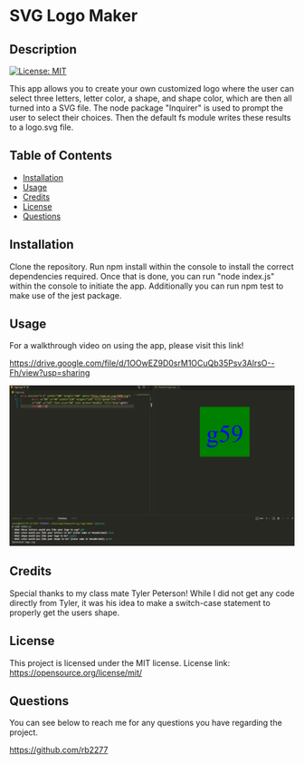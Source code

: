  # SVG Logo Maker

## Description

[![License: MIT](https://img.shields.io/badge/License-MIT-yellow.svg)](https://opensource.org/licenses/MIT)

This app allows you to create your own customized logo where the user can select three letters, letter color, a shape, and shape color, which are then all turned into a SVG file. The node package "Inquirer" is used to prompt the user to select their choices. Then the default fs module writes these results to a logo.svg file. 

## Table of Contents

- [Installation](#installation)
- [Usage](#usage)
- [Credits](#credits)
- [License](#license)
- [Questions](#questions)

## Installation

Clone the repository. Run npm install within the console to install the correct dependencies required. Once that is done, you can run "node index.js" within the console to initiate the app. Additionally you can run npm test to make use of the jest package.

## Usage

For a walkthrough video on using the app, please visit this link! 

https://drive.google.com/file/d/1OOwEZ9D0srM1OCuQb35Psv3AlrsO--Fh/view?usp=sharing

![Example Image of the site](./examples/exampleImage.png)

## Credits

Special thanks to my class mate Tyler Peterson! While I did not get any code directly from Tyler, it was his idea to make a switch-case statement to properly get the users shape.

## License

This project is licensed under the MIT license. License link: https://opensource.org/license/mit/

## Questions

You can see below to reach me for any questions you have regarding the project.

https://github.com/rb2277



